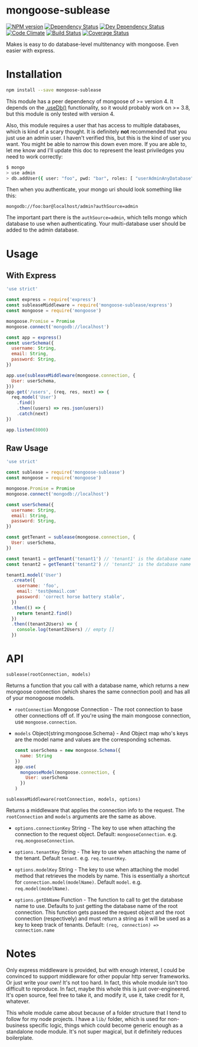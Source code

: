 # mongoose-sublease

[![NPM version](https://img.shields.io/npm/v/mongoose-sublease.svg?style=flat)](https://www.npmjs.org/package/mongoose-sublease)
[![Dependency Status](https://img.shields.io/david/ksmithut/mongoose-sublease.svg?style=flat)](https://david-dm.org/ksmithut/mongoose-sublease)
[![Dev Dependency Status](https://img.shields.io/david/dev/ksmithut/mongoose-sublease.svg?style=flat)](https://david-dm.org/ksmithut/mongoose-sublease#info=devDependencies&view=table)
[![Code Climate](https://img.shields.io/codeclimate/github/ksmithut/mongoose-sublease.svg)](https://codeclimate.com/github/ksmithut/mongoose-sublease)
[![Build Status](https://img.shields.io/travis/ksmithut/mongoose-sublease/master.svg?style=flat)](https://travis-ci.org/ksmithut/mongoose-sublease)
[![Coverage Status](https://img.shields.io/codeclimate/coverage/github/ksmithut/mongoose-sublease.svg?style=flat)](https://codeclimate.com/github/ksmithut/mongoose-sublease)

Makes is easy to do database-level multitenancy with mongoose. Even easier with
express.

# Installation

```sh
npm install --save mongoose-sublease
```

This module has a peer dependency of mongoose of >= version 4. It depends on
the [.useDb()](https://github.com/Automattic/mongoose/wiki/3.8-Release-Notes#connection-pool-sharing)
functionality, so it would probably work on >= 3.8, but this module is only
tested with version 4.

Also, this module requires a user that has access to multiple databases, which
is kind of a scary thought. It is definitely **not** recommended that you just
use an admin user. I haven't verified this, but this is the kind of user you
want. You might be able to narrow this down even more. If you are able to, let
me know and I'll update this doc to represent the least priviledges you need
to work correctly:

```sh
$ mongo
> use admin
> db.addUser({ user: "foo", pwd: "bar", roles: [ "userAdminAnyDatabase", "readWriteAnyDatabase" ]})
```

Then when you authenticate, your mongo uri should look something like this:

```
mongodb://foo:bar@localhost/admin?authSource=admin
```

The important part there is the `authSource=admin`, which tells mongo which
database to use when authenticating. Your multi-database user should be added
to the admin database.

# Usage

## With Express

```js
'use strict'

const express = require('express')
const subleaseMiddleware = require('mongoose-sublease/express')
const mongoose = require('mongoose')

mongoose.Promise = Promise
mongoose.connect('mongodb://localhost')

const app = express()
const userSchema({
  username: String,
  email: String,
  password: String,
})

app.use(subleaseMiddleware(mongoose.connection, {
  User: userSchema,
}))
app.get('/users', (req, res, next) => {
  req.model('User')
    .find()
    .then((users) => res.json(users))
    .catch(next)
})

app.listen(8000)
```

## Raw Usage

```js
'use strict'

const sublease = require('mongoose-sublease')
const mongoose = require('mongoose')

mongoose.Promise = Promise
mongoose.connect('mongodb://localhost')

const userSchema({
  username: String,
  email: String,
  password: String,
})

const getTenant = sublease(mongoose.connection, {
  User: userSchema,
})

const tenant1 = getTenant('tenant1') // 'tenant1' is the database name
const tenant2 = getTenant('tenant2') // 'tenant2' is the database name

tenant1.model('User')
  .create({
    username: 'foo',
    email: 'test@email.com'
    password: 'correct horse battery stable',
  })
  .then(() => {
    return tenant2.find()
  })
  .then((tenant2Users) => {
    console.log(tenant2Users) // empty []
  })
```

# API

`sublease(rootConnection, models)`

Returns a function that you call with a database name, which returns a new
mongoose connection (which shares the same connection pool) and has all of your
monogoose models.

- `rootConnection` Mongoose Connection - The root connection to base other
  connections off of. If you're using the main mongoose connection, use
  `mongoose.connection`.

- `models` Object{string:mongoose.Schema} - And Object map who's keys are the
  model name and values are the corresponding schemas.

  ```js
  const userSchema = new mongoose.Schema({
    name: String
  })
  app.use(
    mongooseModel(mongoose.connection, {
      User: userSchema
    })
  )
  ```

`subleaseMiddleware(rootConnection, models, options)`

Returns a middleware that applies the connection info to the request.
The `rootConnection` and `models` arguments are the same as above.

- `options.connectionKey` String - The key to use when attaching the connection
  to the request object. Default: `mongooseConnection`. e.g. `req.mongooseConnection`.

- `options.tenantKey` String - The key to use when attaching the name of the
  tenant. Default `tenant`. e.g. `req.tenantKey`.

- `options.modelKey` String - The key to use when attaching the model method
  that retrieves the models by name. This is essentially a shortcut for
  `connection.model(modelName)`. Default `model`. e.g. `req.model(modelName)`.

- `options.getDbName` Function - The function to call to get the database
  name to use. Defaults to just getting the database name of the root
  connection. This function gets passed the request object and the root
  connection (respectively) and must return a string as it will be used as a key
  to keep track of tenants. Default: `(req, connection) => connection.name`

# Notes

Only express middleware is provided, but with enough interest, I could be
convinced to support middleware for other popular http server frameworks. Or
just write your own! It's not too hard. In fact, this whole module isn't too
difficult to reproduce. In fact, maybe this whole this is just over-engineered.
It's open source, feel free to take it, and modify it, use it, take credit for
it, whatever.

This whole module came about because of a folder structure that I tend to follow
for my node projects. I have a `lib/` folder, which is used for non-business
specific logic, things which could become generic enough as a standalone node
module. It's not super magical, but it definitely reduces boilerplate.
